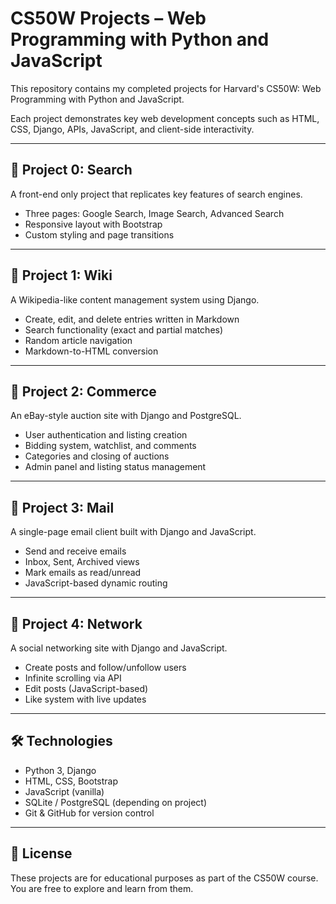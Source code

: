 # CS50W Projects – Web Programming with Python and JavaScript

This repository contains my completed projects for Harvard's CS50W: Web Programming with Python and JavaScript.

Each project demonstrates key web development concepts such as HTML, CSS, Django, APIs, JavaScript, and client-side interactivity.

---

## 📁 Project 0: Search

A front-end only project that replicates key features of search engines.

- Three pages: Google Search, Image Search, Advanced Search
- Responsive layout with Bootstrap
- Custom styling and page transitions

---

## 📁 Project 1: Wiki

A Wikipedia-like content management system using Django.

- Create, edit, and delete entries written in Markdown
- Search functionality (exact and partial matches)
- Random article navigation
- Markdown-to-HTML conversion

---

## 📁 Project 2: Commerce

An eBay-style auction site with Django and PostgreSQL.

- User authentication and listing creation
- Bidding system, watchlist, and comments
- Categories and closing of auctions
- Admin panel and listing status management

---

## 📁 Project 3: Mail

A single-page email client built with Django and JavaScript.

- Send and receive emails
- Inbox, Sent, Archived views
- Mark emails as read/unread
- JavaScript-based dynamic routing

---

## 📁 Project 4: Network

A social networking site with Django and JavaScript.

- Create posts and follow/unfollow users
- Infinite scrolling via API
- Edit posts (JavaScript-based)
- Like system with live updates

---

## 🛠️ Technologies

- Python 3, Django
- HTML, CSS, Bootstrap
- JavaScript (vanilla)
- SQLite / PostgreSQL (depending on project)
- Git & GitHub for version control

---

## 📜 License

These projects are for educational purposes as part of the CS50W course. You are free to explore and learn from them.

